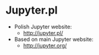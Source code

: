 # Jupyter.pl

* Polish Jupyter website:
  * http://jupyter.pl/
* Based on main Jupyter website:
  * http://jupyter.org/